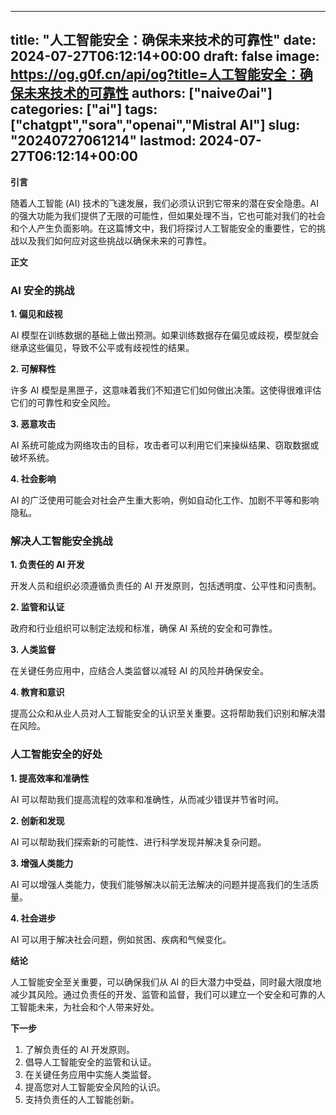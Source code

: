 
---
title: "人工智能安全：确保未来技术的可靠性"
date: 2024-07-27T06:12:14+00:00
draft: false
image: https://og.g0f.cn/api/og?title=人工智能安全：确保未来技术的可靠性
authors: ["naiveのai"]
categories: ["ai"]
tags: ["chatgpt","sora","openai","Mistral AI"]
slug: "20240727061214"
lastmod: 2024-07-27T06:12:14+00:00
---
**引言**

随着人工智能 (AI) 技术的飞速发展，我们必须认识到它带来的潜在安全隐患。AI 的强大功能为我们提供了无限的可能性，但如果处理不当，它也可能对我们的社会和个人产生负面影响。在这篇博文中，我们将探讨人工智能安全的重要性，它的挑战以及我们如何应对这些挑战以确保未来的可靠性。

**正文**

### AI 安全的挑战

**1. 偏见和歧视**

AI 模型在训练数据的基础上做出预测。如果训练数据存在偏见或歧视，模型就会继承这些偏见，导致不公平或有歧视性的结果。

**2. 可解释性**

许多 AI 模型是黑匣子，这意味着我们不知道它们如何做出决策。这使得很难评估它们的可靠性和安全风险。

**3. 恶意攻击**

AI 系统可能成为网络攻击的目标，攻击者可以利用它们来操纵结果、窃取数据或破坏系统。

**4. 社会影响**

AI 的广泛使用可能会对社会产生重大影响，例如自动化工作、加剧不平等和影响隐私。

### 解决人工智能安全挑战

**1. 负责任的 AI 开发**

开发人员和组织必须遵循负责任的 AI 开发原则，包括透明度、公平性和问责制。

**2. 监管和认证**

政府和行业组织可以制定法规和标准，确保 AI 系统的安全和可靠性。

**3. 人类监督**

在关键任务应用中，应结合人类监督以减轻 AI 的风险并确保安全。

**4. 教育和意识**

提高公众和从业人员对人工智能安全的认识至关重要。这将帮助我们识别和解决潜在风险。

### 人工智能安全的好处

**1. 提高效率和准确性**

AI 可以帮助我们提高流程的效率和准确性，从而减少错误并节省时间。

**2. 创新和发现**

AI 可以帮助我们探索新的可能性、进行科学发现并解决复杂问题。

**3. 增强人类能力**

AI 可以增强人类能力，使我们能够解决以前无法解决的问题并提高我们的生活质量。

**4. 社会进步**

AI 可以用于解决社会问题，例如贫困、疾病和气候变化。

**结论**

人工智能安全至关重要，可以确保我们从 AI 的巨大潜力中受益，同时最大限度地减少其风险。通过负责任的开发、监管和监督，我们可以建立一个安全和可靠的人工智能未来，为社会和个人带来好处。

**下一步**

1. 了解负责任的 AI 开发原则。
2. 倡导人工智能安全的监管和认证。
3. 在关键任务应用中实施人类监督。
4. 提高您对人工智能安全风险的认识。
5. 支持负责任的人工智能创新。